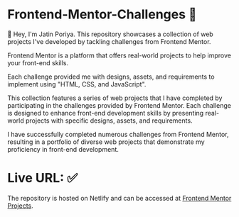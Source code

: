 # Frontend-Mentor-Challenges 💖

🤠 Hey, I'm Jatin Poriya. This repository showcases a collection of web projects I've developed by tackling challenges from Frontend Mentor. 

Frontend Mentor is a platform that offers real-world projects to help improve your front-end skills. 

Each challenge provided me with designs, assets, and requirements to implement using "HTML, CSS, and JavaScript".

This collection features a series of web projects that I have completed by participating in the challenges provided by Frontend Mentor. 
Each challenge is designed to enhance front-end development skills by presenting real-world projects with specific designs, assets, and requirements.

I have successfully completed numerous challenges from Frontend Mentor, resulting in a portfolio of diverse web projects that demonstrate my proficiency in front-end development.


# Live URL: ✅
The repository is hosted on Netlify and can be accessed at [Frontend Mentor Projects](https://frontent-mentor-projects.netlify.app).
